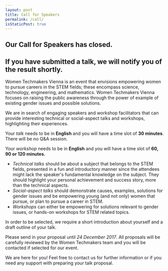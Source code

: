 ```yaml
---
layout: post
title: Call for Speakers
permalink: /call/
isStaticPost: true
---
```


## Our Call for Speakers has closed.

## If you have submitted a talk, we will notify you of the result shortly.

Women Techmakers Vienna is an event that envisions empowering women
to pursue careers in the STEM fields; these encompass science, technology,
engineering, and mathematics.
Women Techmakers Vienna focuses on raising the public awareness through the
power of example of existing gender issues and possible solutions.

We are in search of engaging speakers and workshop facilitators that can
provide interesting technical or social-aspect talks and workshops,
highlighting their experiences.

Your _talk_ needs to be in **English** and you will have a time slot of
**30 minutes**. There will be no Q&A session.

Your _workshop_ needs to be in **English** and you will have a time slot of
**60, 90 or 120 minutes.**

 * _Technical talks_ should be about a subject that belongs to the STEM fields,
 presented in a fun and introductory manner since the attendees might lack
 the speaker's fundamental knowledge on the subject.
 They should highlight your personal achievement and success story,
 more than the technical aspects.
 * _Social-aspect talks_ should demonstrate causes, examples, solutions for
 gender issues and be empowering young (and not only) women that pursue,
 or plan to pursue a career in STEM.
 * _Workshops_ can either be empowering for solutions relevant to gender issues,
 or hands-on workshops for STEM related topics.

In order to be selected, we require a short introduction about yourself
and a draft outline of your talk.

Please send in your proposal until *24 December 2017*.
All proposals will be carefully reviewed by the Women Techmakers team and
you will be contacted if selected for our event.

We are here for you!
Feel free to contact us for further information or if you need any support
with preparing your talk proposal.
<img class="img-responsive feature-image" src="{{ site.baseurl }}/img/posts/call.jpg" style="display:none">
